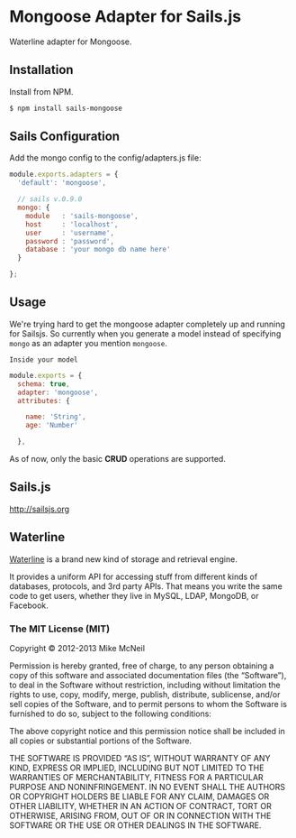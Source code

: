 # Mongoose Adapter for Sails.js

Waterline adapter for Mongoose.

## Installation

Install from NPM.

```bash
$ npm install sails-mongoose
```

## Sails Configuration

Add the mongo config to the config/adapters.js file:

```javascript
module.exports.adapters = {
  'default': 'mongoose',

  // sails v.0.9.0
  mongo: {
    module   : 'sails-mongoose',
    host     : 'localhost',
    user     : 'username',
    password : 'password',
    database : 'your mongo db name here'
  }

};
```

## Usage

We're trying hard to get the mongoose adapter completely up and running for Sailsjs. So currently when you generate a model instead of specifying `mongo` as an adapter you mention `mongoose`.

`Inside your model`

```javascript
module.exports = {
  schema: true,
  adapter: 'mongoose',
  attributes: {

    name: 'String',
    age: 'Number'

  },
```

As of now, only the basic __CRUD__ operations are supported.

## Sails.js

http://sailsjs.org

## Waterline

[Waterline](https://github.com/balderdashy/waterline) is a brand new kind of storage and retrieval engine.

It provides a uniform API for accessing stuff from different kinds of databases, protocols, and 3rd party APIs. That means you write the same code to get users, whether they live in MySQL, LDAP, MongoDB, or Facebook.

### The MIT License (MIT)

Copyright © 2012-2013 Mike McNeil

Permission is hereby granted, free of charge, to any person obtaining a copy of this software and associated documentation files (the “Software”), to deal in the Software without restriction, including without limitation the rights to use, copy, modify, merge, publish, distribute, sublicense, and/or sell copies of the Software, and to permit persons to whom the Software is furnished to do so, subject to the following conditions:

The above copyright notice and this permission notice shall be included in all copies or substantial portions of the Software.

THE SOFTWARE IS PROVIDED “AS IS”, WITHOUT WARRANTY OF ANY KIND, EXPRESS OR IMPLIED, INCLUDING BUT NOT LIMITED TO THE WARRANTIES OF MERCHANTABILITY, FITNESS FOR A PARTICULAR PURPOSE AND NONINFRINGEMENT. IN NO EVENT SHALL THE AUTHORS OR COPYRIGHT HOLDERS BE LIABLE FOR ANY CLAIM, DAMAGES OR OTHER LIABILITY, WHETHER IN AN ACTION OF CONTRACT, TORT OR OTHERWISE, ARISING FROM, OUT OF OR IN CONNECTION WITH THE SOFTWARE OR THE USE OR OTHER DEALINGS IN THE SOFTWARE.

